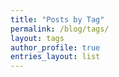 ```yaml
---
title: "Posts by Tag"
permalink: /blog/tags/
layout: tags
author_profile: true
entries_layout: list
---
```

